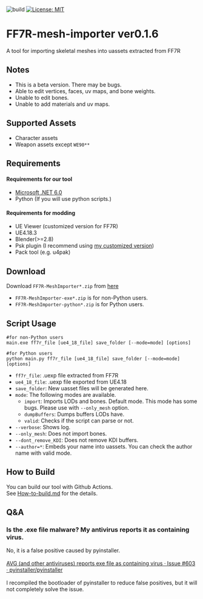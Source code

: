 ![build](https://github.com/matyalatte/FF7R-mesh-importer/actions/workflows/build.yml/badge.svg)
[![License: MIT](https://img.shields.io/badge/License-MIT-yellow.svg)](https://opensource.org/licenses/MIT)

# FF7R-mesh-importer ver0.1.6
A tool for importing skeletal meshes into uassets extracted from FF7R

## Notes

- This is a beta version. There may be bugs.
- Able to edit vertices, faces, uv maps, and bone weights.
- Unable to edit bones.
- Unable to add materials and uv maps.

## Supported Assets

- Character assets
- Weapon assets except `WE90**`

## Requirements

#### Requirements for our tool
- [Microsoft .NET 6.0](https://dotnet.microsoft.com/en-us/download/dotnet/6.0/runtime)
- Python (If you will use python scripts.)

#### Requirements for modding
- UE Viewer (customized version for FF7R)
- UE4.18.3
- Blender(>=2.8)
- Psk plugin (I recommend using [my customized version](https://github.com/matyalatte/blender3d_import_psk_psa))
- Pack tool (e.g. u4pak)

## Download
Download `FF7R-MeshImporter*.zip` from [here](https://github.com/matyalatte/FF7R-mesh-importer/releases)

- `FF7R-MeshImporter-exe*.zip` is for non-Python users.
- `FF7R-MeshImporter-python*.zip` is for Python users.

## Script Usage

```
#for non-Python users
main.exe ff7r_file [ue4_18_file] save_folder [--mode=mode] [options]

#for Python users
python main.py ff7r_file [ue4_18_file] save_folder [--mode=mode] [options]
```

- `ff7r_file`: .uexp file extracted from FF7R
- `ue4_18_file`: .uexp file exported from UE4.18
- `save_folder`: New uasset files will be generated here.
- `mode`: The following modes are available.
   - `import`: Imports LODs and bones. Default mode. This mode has some bugs. Please use with `--only_mesh` option.
   - `dumpBuffers`: Dumps buffers LODs have.
   - `valid`: Checks if the script can parse or not.
- `--verbose`: Shows log.
- `--only_mesh`: Does not import bones.
- `--dont_remove_KDI`: Does not remove KDI buffers.
- `--author=*`: Embeds your name into uassets. You can check the author name with valid mode.

## How to Build
You can build our tool with Github Actions.<br>
See [How-to-build.md](How-to-build.md) for the details.<br>

## Q&A

### Is the .exe file malware? My antivirus reports it as containing virus.
No, it is a false positive caused by pyinstaller.<br>
<br>
[AVG (and other antiviruses) reports exe file as containing virus · Issue #603 · pyinstaller/pyinstaller](https://github.com/pyinstaller/pyinstaller/issues/603)<br>
<br>
I recompiled the bootloader of pyinstaller to reduce false positives, but it will not completely solve the issue.<br>
<br>
